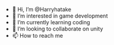 - 👋 Hi, I’m @Harryhatake
- 👀 I’m interested in game development
- 🌱 I’m currently learning coding
- 💞️ I’m looking to collaborate on unity
- 📫 How to reach me 

<!---
Harryhatake/Harryhatake is a ✨ special ✨ repository because its `README.md` (this file) appears on your GitHub profile.
You can click the Preview link to take a look at your changes.
--->
